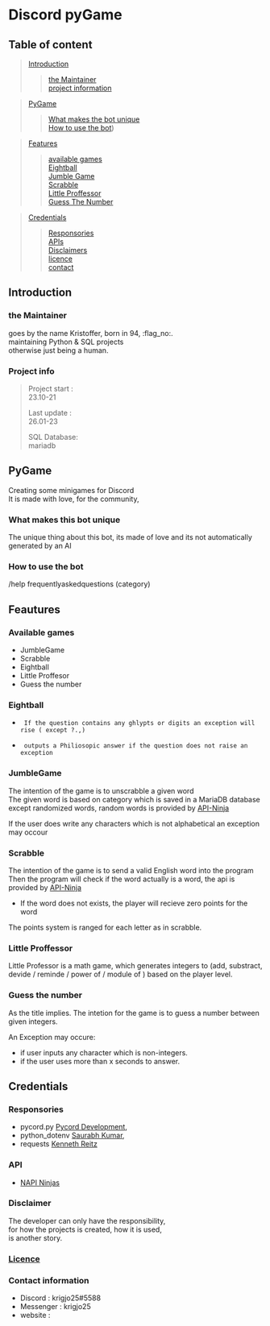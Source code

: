 # Discord pyGame

## Table of content

> [Introduction](#introduction)<br>
>> [the Maintainer](#the-maintainer)<br>
>> [project information](#project-info)<br>

> [PyGame](#pygame)<br>
>> [What makes the bot unique](#what-makes-this-bot-unique)<br>
>> [How to use the bot](#how-to-use-the-bot))<br>

> [Features](#feautures)<br>
>>  [available games](#available-games)<br>
>>  [Eightball](#eightball)<br>
>>  [Jumble Game](#jumblegame)<br>
>>  [Scrabble](#scrabble)<br>
>>  [Little Proffessor](#little-proffessor)<br>
>> [Guess The Number](#guess-the-number)<br>

> [Credentials](#credentials)<br>
>> [Responsories](#responsories)<br>
>> [APIs](#api)<br>
>> [Disclaimers](#disclaimer)<br>
>>  [licence](#licence)<br>
>>  [contact](#contact-information)

## Introduction

### the Maintainer

goes by the name Kristoffer, born in 94, :flag_no:.<br>
maintaining Python & SQL projects<br>
otherwise just being a human.

### Project info

> Project start :<br>
>   23.10-21
>
>   Last update :<br>
>   26.01-23
>
>   SQL Database:<br>
>   mariadb

## PyGame

Creating some minigames for Discord<br> 
It is made with love, for the community, <br>

### What makes this bot unique

The unique thing about this bot, its made of love and its not automatically generated by an AI

### How to use the bot

/help frequentlyaskedquestions (category)

## Feautures

### Available games

-   JumbleGame
-   Scrabble
-   Eightball
-   Little Proffesor
-   Guess the number

### Eightball

*      If the question contains any ghlypts or digits an exception will rise ( except ?.,)
*      outputs a Philiosopic answer if the question does not raise an exception


### JumbleGame

The intention of the game is to unscrabble a given word <br>
The given word is based on category which is saved in a MariaDB database<br>
except randomized words, random words is provided by [API-Ninja](https://api-ninjas.com/)

If the user does write any characters which is not alphabetical an exception may occour

### Scrabble

The intention of the game is to send a valid English word into the program<br>
Then the program will check if the word actually is a word, the api is provided by [API-Ninja](https://api-ninjas.com/)

-   If the word does not exists, the player will recieve zero points for the word

The points system is ranged for each letter as in scrabble.


### Little Proffessor

Little Professor is a math game, which generates integers to (add, substract, devide / reminde / power of / module of )
based on the player level.

### Guess the number

As the title implies. The intetion for the game is to guess a number between given integers.

An Exception may occure:<br>

-   if user inputs any character which is non-integers.
-   if the user uses more than x seconds to answer.

## Credentials

### Responsories

-   pycord.py [Pycord Development](https://github.com/Pycord-Development/pycord),  <br>
-   python_dotenv [Saurabh Kumar](https://github.com/motdotla/dotenv),<br>
-   requests [Kenneth Reitz](https://requests.readthedocs.io/en/latest/)<nt>

### API

-   [NAPI Ninjas](https://api-ninjas.com/)<br>

### Disclaimer

The developer can only have the responsibility,<br>
for how the projects is created, how it is used,<br>
is another story.

### [Licence](https://github.com/krigjo25/Discord/blob/main/licence)

### Contact information

-   Discord : krigjo25#5588<br>
-   Messenger : krigjo25<br>
-   website :
